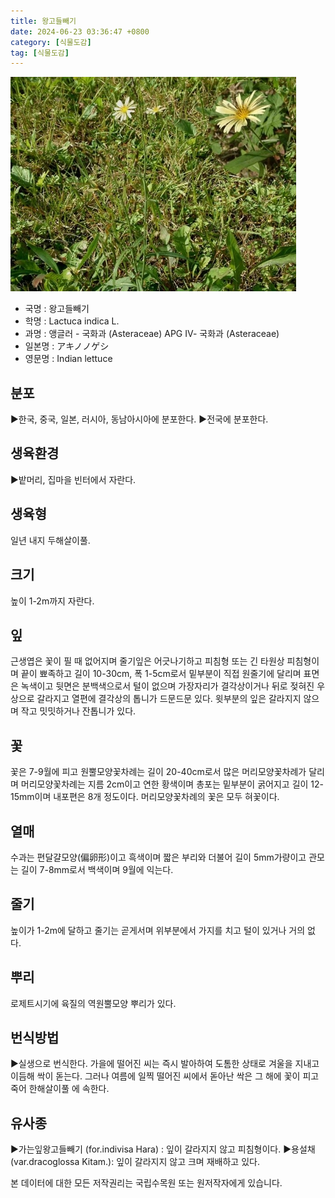 ```yaml
---
title: 왕고들빼기
date: 2024-06-23 03:36:47 +0800
category: [식물도감]
tag: [식물도감]
---
```




![왕고들빼기](/assets/img/fileUpload/plants/basic/Compositae/Lactuca/16575/1_th2.JPG)
- 국명 : 왕고들빼기
- 학명 : Lactuca indica L.
- 과명 : 앵글러 - 국화과 (Asteraceae) APG Ⅳ- 국화과 (Asteraceae)
- 일본명 : アキノノゲシ
- 영문명 : Indian lettuce


## 분포
▶한국, 중국, 일본, 러시아, 동남아시아에 분포한다.
▶전국에 분포한다.
## 생육환경
▶밭머리, 집마을 빈터에서 자란다.
## 생육형
일년 내지 두해살이풀.
## 크기
높이 1-2m까지 자란다.
## 잎
근생엽은 꽃이 필 때 없어지며 줄기잎은 어긋나기하고 피침형 또는 긴 타원상 피침형이며 끝이 뾰족하고 길이 10-30cm, 폭 1-5cm로서 밑부분이 직접 원줄기에 달리며 표면은 녹색이고 뒷면은 분백색으로서 털이 없으며 가장자리가 결각상이거나 뒤로 젖혀진 우상으로 갈라지고 열편에 결각상의 톱니가 드문드문 있다. 윗부분의 잎은 갈라지지 않으며 작고 밋밋하거나 잔톱니가 있다.
## 꽃
꽃은 7-9월에 피고 원뿔모양꽃차례는 길이 20-40cm로서 많은 머리모양꽃차례가 달리며 머리모양꽃차례는 지름 2cm이고 연한 황색이며 총포는 밑부분이 굵어지고 길이 12-15mm이며 내포편은 8개 정도이다. 머리모양꽃차례의 꽃은 모두 혀꽃이다.
## 열매
수과는 편달걀모양(偏卵形)이고 흑색이며 짧은 부리와 더불어 길이 5mm가량이고 관모는 길이 7-8mm로서 백색이며 9월에 익는다.
## 줄기
높이가 1-2m에 달하고 줄기는 곧게서며 위부분에서 가지를 치고 털이 있거나 거의 없다.
## 뿌리
로제트시기에 육질의 역원뿔모양 뿌리가 있다.
## 번식방법
▶실생으로 번식한다. 가을에 떨어진 씨는 즉시 발아하여 도톰한 상태로 겨울을 지내고 이듬해 싹이 돋는다. 그러나 여름에 일찍 떨어진 씨에서 돋아난 싹은 그 해에 꽃이 피고 죽어 한해살이풀 에 속한다.
## 유사종
▶가는잎왕고들빼기 (for.indivisa Hara) : 잎이 갈라지지 않고 피침형이다. 
▶용설채 (var.dracoglossa Kitam.): 잎이 갈라지지 않고 크며 재배하고 있다.






본 데이터에 대한 모든 저작권리는 국립수목원 또는 원저작자에게 있습니다.
